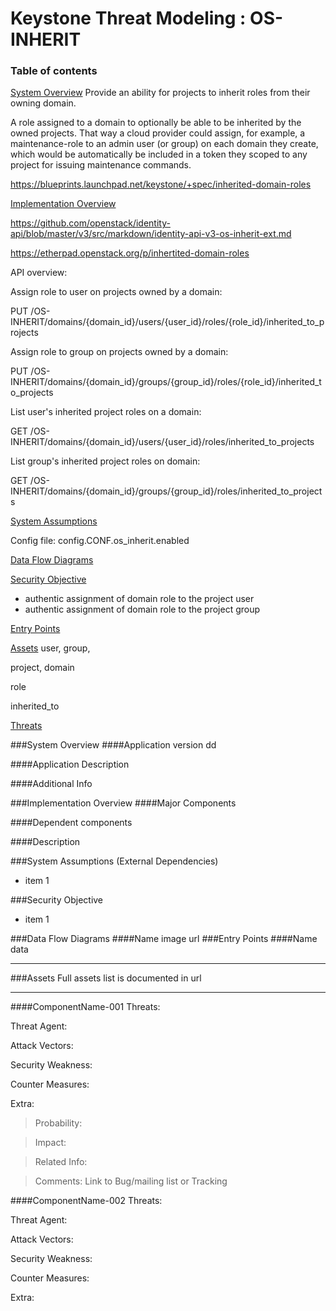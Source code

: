 Keystone Threat Modeling : OS-INHERIT
=========================================
### Table of contents

[System Overview](#system)
Provide an ability for projects to inherit roles from their owning domain.

A role assigned to a domain to optionally be able to be inherited by the owned projects. That way a cloud provider could assign, for example, a maintenance-role to an admin user (or group) on each domain they create, which would be automatically be included in a token they scoped to any project for issuing maintenance commands.

https://blueprints.launchpad.net/keystone/+spec/inherited-domain-roles

[Implementation Overview](#implementation)

https://github.com/openstack/identity-api/blob/master/v3/src/markdown/identity-api-v3-os-inherit-ext.md

https://etherpad.openstack.org/p/inhertited-domain-roles

API overview:

Assign role to user on projects owned by a domain:

PUT /OS-INHERIT/domains/{domain_id}/users/{user_id}/roles/{role_id}/inherited_to_projects

Assign role to group on projects owned by a domain:

PUT /OS-INHERIT/domains/{domain_id}/groups/{group_id}/roles/{role_id}/inherited_to_projects

List user's inherited project roles on a domain:

GET /OS-INHERIT/domains/{domain_id}/users/{user_id}/roles/inherited_to_projects

List group's inherited project roles on domain:

GET /OS-INHERIT/domains/{domain_id}/groups/{group_id}/roles/inherited_to_projects

[System Assumptions](#assumption)

Config file:
config.CONF.os_inherit.enabled  

[Data Flow Diagrams](#dfd)

[Security Objective](#objective)
- authentic assignment of domain role to the project user 
- authentic assignment of domain role to the project group

[Entry Points](#entry)


[Assets](#asset)
user,
group,

project,
domain

role

inherited_to



[Threats](#threats)


<a name="system"/>
###System Overview
####Application version
   dd
   
####Application Description
   

####Additional Info
  

<a name="implementation"/>
###Implementation Overview
####Major Components
   

####Dependent components
  

####Description



<a name="assumption"/>
###System Assumptions (External Dependencies)

 - item 1

###Security Objective

 - item 1


<a name="dfd"/>
###Data Flow Diagrams 
####Name 
image url
 


<a name="entry"/>
###Entry Points
####Name
  data



----------
<a name="asset"/>
###Assets
Full assets list is documented in url



----------
####ComponentName-001
Threats:
> 

Threat Agent:
> 

Attack Vectors:
> 

Security Weakness:
> 

Counter Measures:
> 

Extra:
>  Probability:

>   Impact:

>   Related Info:

>   Comments:
     Link to Bug/mailing list or Tracking 

####ComponentName-002
Threats:
> 

Threat Agent:
> 

Attack Vectors:
> 

Security Weakness:
> 

Counter Measures:
> 

Extra:
> 


